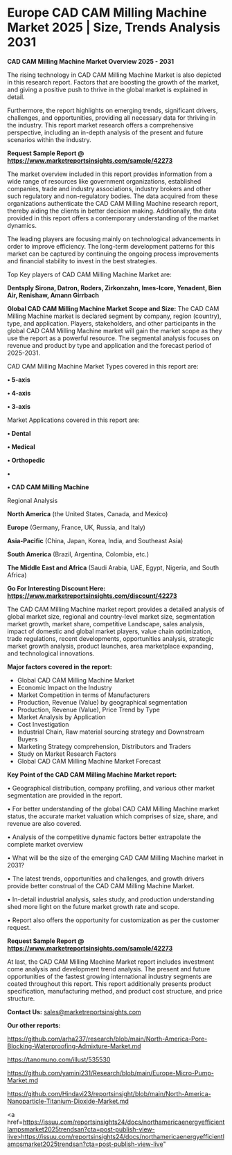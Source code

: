 # Europe CAD CAM Milling Machine Market 2025 | Size, Trends Analysis 2031

<Strong> CAD CAM Milling Machine Market Overview 2025 - 2031</strong>

The rising technology in CAD CAM Milling Machine Market is also depicted in this research report. Factors that are boosting the growth of the market, and giving a positive push to thrive in the global market is explained in detail.

Furthermore, the report highlights on emerging trends, significant drivers, challenges, and opportunities, providing all necessary data for thriving in the industry. This report market research offers a comprehensive perspective, including an in-depth analysis of the present and future scenarios within the industry.

<strong>Request Sample Report @ <a href=https://www.marketreportsinsights.com/sample/42273>https://www.marketreportsinsights.com/sample/42273</a></strong>

The market overview included in this report provides information from a wide range of resources like government organizations, established companies, trade and industry associations, industry brokers and other such regulatory and non-regulatory bodies. The data acquired from these organizations authenticate the CAD CAM Milling Machine research report, thereby aiding the clients in better decision making. Additionally, the data provided in this report offers a contemporary understanding of the market dynamics.

The leading players are focusing mainly on technological advancements in order to improve efficiency. The long-term development patterns for this market can be captured by continuing the ongoing process improvements and financial stability to invest in the best strategies.

Top Key players of CAD CAM Milling Machine Market are:

<strong>Dentsply Sirona, Datron, Roders, Zirkonzahn, Imes-Icore, Yenadent, Bien Air, Renishaw, Amann Girrbach</strong>

<strong><b>Global CAD CAM Milling Machine Market Scope and Size:</b></strong>
The CAD CAM Milling Machine market is declared segment by company, region (country), type, and application. Players, stakeholders, and other participants in the global CAD CAM Milling Machine market will gain the market scope as they use the report as a powerful resource. The segmental analysis focuses on revenue and product by type and application and the forecast period of 2025-2031.

CAD CAM Milling Machine Market Types covered in this report are:

<strong>•  5-axis

•  4-axis

•  3-axis</strong>

Market Applications covered in this report are:

<strong>•  Dental

•  Medical

•  Orthopedic

•  

•  CAD CAM Milling Machine</strong> 

Regional Analysis

<strong>North America</strong> (the United States, Canada, and Mexico)

<strong>Europe</strong> (Germany, France, UK, Russia, and Italy)

<strong>Asia-Pacific</strong> (China, Japan, Korea, India, and Southeast Asia)

<strong>South America</strong> (Brazil, Argentina, Colombia, etc.)

<strong>The Middle East and Africa</strong> (Saudi Arabia, UAE, Egypt, Nigeria, and South Africa)

<strong>Go For Interesting Discount Here: <a href=https://www.marketreportsinsights.com/discount/42273>https://www.marketreportsinsights.com/discount/42273</a></strong>

The CAD CAM Milling Machine market report provides a detailed analysis of global market size, regional and country-level market size, segmentation market growth, market share, competitive Landscape, sales analysis, impact of domestic and global market players, value chain optimization, trade regulations, recent developments, opportunities analysis, strategic market growth analysis, product launches, area marketplace expanding, and technological innovations.

<strong><b>Major factors covered in the report:</b></strong>
<ul>
  <li>Global CAD CAM Milling Machine Market </li>
  <li>Economic Impact on the Industry</li>
  <li>Market Competition in terms of Manufacturers</li>
  <li>Production, Revenue (Value) by geographical segmentation</li>
  <li>Production, Revenue (Value), Price Trend by Type</li>
  <li>Market Analysis by Application</li>
  <li>Cost Investigation</li>
  <li>Industrial Chain, Raw material sourcing strategy and Downstream Buyers</li>
  <li>Marketing Strategy comprehension, Distributors and Traders</li>
  <li>Study on Market Research Factors</li>
  <li>Global CAD CAM Milling Machine Market Forecast</li>
</ul>

<strong><b>Key Point of the CAD CAM Milling Machine Market report:</b></strong>

• Geographical distribution, company profiling, and various other market segmentation are provided in the report.

• For better understanding of the global CAD CAM Milling Machine market status, the accurate market valuation which comprises of size, share, and revenue are also covered.

• Analysis of the competitive dynamic factors better extrapolate the complete market overview

• What will be the size of the emerging CAD CAM Milling Machine market in 2031?

• The latest trends, opportunities and challenges, and growth drivers provide better construal of the CAD CAM Milling Machine Market.

• In-detail industrial analysis, sales study, and production understanding shed more light on the future market growth rate and scope.

• Report also offers the opportunity for customization as per the customer request.

<strong>Request Sample Report @ <a href=https://www.marketreportsinsights.com/sample/42273>https://www.marketreportsinsights.com/sample/42273</a></strong>

At last, the CAD CAM Milling Machine Market report includes investment come analysis and development trend analysis. The present and future opportunities of the fastest growing international industry segments are coated throughout this report. This report additionally presents product specification, manufacturing method, and product cost structure, and price structure.

<strong>Contact Us:</strong>
sales@marketreportsinsights.com

<strong>Our other reports:</strong>

<a href=https://github.com/arha237/research/blob/main/North-America-Pore-Blocking-Waterproofing-Admixture-Market.md>https://github.com/arha237/research/blob/main/North-America-Pore-Blocking-Waterproofing-Admixture-Market.md</a>

<a href=https://tanomuno.com/illust/535530>https://tanomuno.com/illust/535530</a>

<a href=https://github.com/yamini231/Research/blob/main/Europe-Micro-Pump-Market.md>https://github.com/yamini231/Research/blob/main/Europe-Micro-Pump-Market.md</a>

<a href=https://github.com/Hindavi23/reportsinsight/blob/main/North-America-Nanoparticle-Titanium-Dioxide-Market.md>https://github.com/Hindavi23/reportsinsight/blob/main/North-America-Nanoparticle-Titanium-Dioxide-Market.md</a>

<a href=https://issuu.com/reportsinsights24/docs/northamericaenergyefficientlampsmarket2025trendsan?cta=post-publish-view-live>https://issuu.com/reportsinsights24/docs/northamericaenergyefficientlampsmarket2025trendsan?cta=post-publish-view-live</a>"
